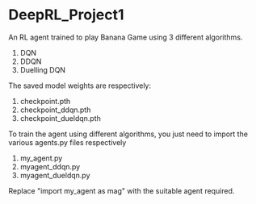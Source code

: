 # DeepRL_Project1

An RL agent trained to play Banana Game using 3 different algorithms.
1. DQN
2. DDQN
3. Duelling DQN

The saved model weights are respectively:
1. checkpoint.pth
2. checkpoint_ddqn.pth
3. checkpoint_dueldqn.pth

To train the agent using different algorithms, you just need to import the various agents.py files respectively
1. my_agent.py
2. myagent_ddqn.py
3. myagent_dueldqn.py

Replace "import my_agent as mag" with the suitable agent required.
